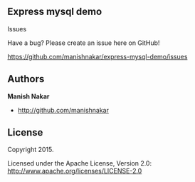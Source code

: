 ## Express mysql demo


Issues

Have a bug? Please create an issue here on GitHub!

https://github.com/manishnakar/express-mysql-demo/issues


## Authors

**Manish Nakar**

+ http://github.com/manishnakar

## License

Copyright 2015.

Licensed under the Apache License, Version 2.0: http://www.apache.org/licenses/LICENSE-2.0